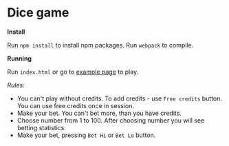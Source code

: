# Dice game

**Install**

Run `npm install` to install npm packages. Run `webpack` to compile.

**Running**

Run `index.html` or go to [example page](https://toxuh.github.io/dice/) to play.

*Rules:*

- You can't play without credits. To add credits - use `Free credits` button. You can use free credits once in session.
- Make your bet. You can't bet more, than you have credits.
- Choose number from 1 to 100. After choosing number you will see betting statistics.
- Make your bet, pressing `Bet Hi` or `Bet Lo` button.
